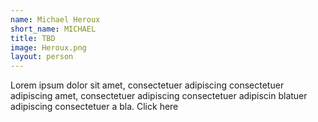 ```yaml
---
name: Michael Heroux
short_name: MICHAEL
title: TBD
image: Heroux.png
layout: person
---
```

Lorem ipsum dolor sit amet, consectetuer adipiscing consectetuer adipiscing amet, consectetuer adipiscing consectetuer adipiscin blatuer adipiscing consectetuer a bla. Click here
